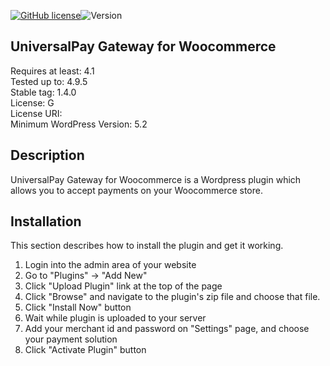[![GitHub license](https://img.shields.io/github/license/UniversalPay/Woocommerce_Plugin)](https://github.com/UniversalPay/Woocommerce_Plugin/blob/master/LICENSE)![Version](https://img.shields.io/badge/version-1.1.0-informational)



## UniversalPay Gateway for Woocommerce
Requires at least: 4.1  
Tested up to: 4.9.5  
Stable tag: 1.4.0  
License: G  
License URI:    
Minimum WordPress Version: 5.2

## Description 

UniversalPay Gateway for Woocommerce is a Wordpress plugin which allows you to accept payments on your Woocommerce store.

## Installation 

This section describes how to install the plugin and get it working.

1. Login into the admin area of your website
2. Go to "Plugins" -> "Add New"
3. Click "Upload Plugin" link at the top of the page
4. Click "Browse" and navigate to the plugin's zip file and choose that file.
5. Click "Install Now" button
6. Wait while plugin is uploaded to your server
7. Add your merchant id and password on "Settings" page, and choose your payment solution
8. Click "Activate Plugin" button
